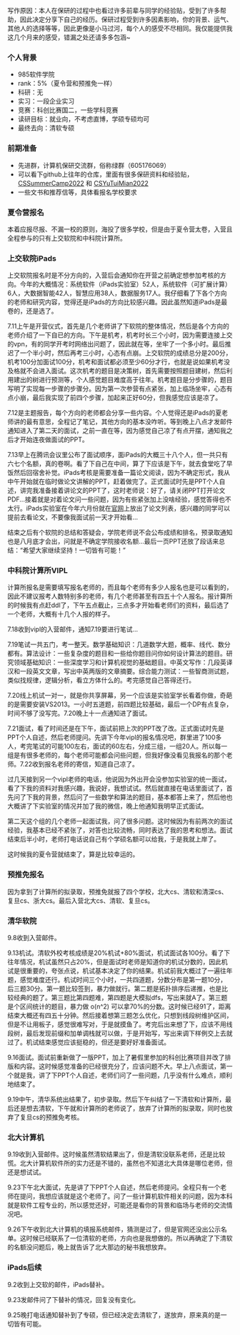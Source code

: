 写作原因：本人在保研的过程中也看过许多前辈与同学的经验贴，受到了许多帮助，因此决定分享下自己的经历。保研过程受到许多因素影响，你的背景、运气、其他人的选择等等，因此更像是小马过河，每个人的感受不尽相同。我仅能提供我这几个月来的感受，错漏之处还请多多包涵~

### **个人背景**

*   985软件学院
*   rank：5%（夏令营和预推免一样）
*   科研：无
*   实习：一段企业实习
*   竞赛：科创比赛国二，一些学科竞赛
*   读研目标：就业向，不考虑直博，学硕专硕均可
*   最终去向：清软专硕

### **前期准备**

*   先进群，计算机保研交流群，俗称绿群（605176069）
*   可以看下github上往年的仓库，里面有很多保研资料和经验贴，[CSSummerCamp2022](https://link.zhihu.com/?target=https%3A//github.com/LinghaoChan/CSSummerCamp2022) 和 [CSYuTuiMian2022](https://link.zhihu.com/?target=https%3A//github.com/CS-BAOYAN/CSYuTuiMian2022)
*   一些文书和推荐信等，具体看报名学校要求

### **夏令营报名**

本着应报尽报、不漏一校的原则，海投了很多学校，但是由于夏令营太卷，入营且全程参与的只有上交软院和中科院计算所。

### **上交软院iPads**

上交软院报名时是不分方向的，入营后会通知你在开营之前确定想参加考核的方向。今年的大概情况：系统软件（iPads实验室）52人，系统软件（可扩展计算）6人，大数据智能42人，智慧应用38人，数据服务17人。我仔细看了下各个方向的老师和研究内容，觉得还是iPads的方向比较感兴趣。因此虽然知道iPads是最卷的，还是选了。

7.11上午是开营仪式，首先是几个老师讲了下软院的整体情况，然后是各个方向的老师介绍了一下自已的方向。下午是机考，机考时长三个小时，因为需要连接上交的vpn，有的同学开考时网络出问题了，因此就在等，坐牢了一个多小时。最后推迟了一个半小时，然后再考三小时，心态有点崩。上交软院的成绩总分是200分，机考100分加面试100分，机考和面试都必须至少60分才行，也就是说如果机考没及格就不会进入面试。这次机考的题目是决策树，首先需要按照题目建树，然后利用建出的树进行预测等，个人感觉题目难度高于往年。机考题目是分步骤的，题目写明了实现每一步骤的步骤分。因为第一次参营有点紧张，加上临场坐牢，心态有点小崩，最后我实现了前四个步骤，加起来正好60分，但我感觉应该是凉了。

7.12是主题报告，每个方向的老师都会分享一些内容。个人觉得还是iPads的夏老师讲的最有意思，全程记了笔记，其他方向的基本没咋听。等到晚上八点才发邮件通知进入了第二天的面试，之前一直在等，因为感觉自己凉了有点开摆，通知我之后才开始连夜做面试的PPT。

7.13早上在腾讯会议里公布了面试顺序，面iPads的大概三十八个人，但一共只有六七个名额，真的卷啊。看了下自己在中间，算了下应该是下午，就去食堂吃了早饭然后回宿舍补觉。iPads考核是需要准备一篇论文阅读，因为不确定形式，我从中午开始就在临时做论文讲解的PPT，赶着做完了。正式面试时先是PPT个人自述，讲完我准备接着讲论文的PPT了，这时老师说：好了，请关闭PPT打开论文PDF...接着就是对着论文问一些问题，因为有些紧张加上没啥经验，感觉答得也不太行。iPads实验室在今年六月份就在[官网](https://link.zhihu.com/?target=https%3A//ipads.se.sjtu.edu.cn/zh/news/)上放出了论文列表，感兴趣的同学可以提前去看论文，不要像我面试前一天才开始看...

结束之后有个软院的总结和答疑会，学院老师说不会公布成绩和排名，预录取通知也是八月底才会出，问就是不确定学院接收名额...最后一页PPT还放了段话来总结：“希望大家继续坚持！一切皆有可能！”

### **中科院计算所VIPL**

计算所报名是需要填写报名老师的，而且每个老师有多少人报名也是可以看到的，因此不建议报考人数特别多的老师，有几个老师甚至有四五十个人报名。报计算所的时候我有点赶ddl了，下午五点截止，三点多才开始看老师们的资料，最后选了一个老师，大概有十几个人报的样子。

7.18收到vipl的入营邮件，通知7.19要进行笔试...

7.19笔试一共五门，考一整天。数学基础知识：几道数学大题，概率、线代、数分都有。算法设计：一些复杂度的题目和一些给你题目问你如何设计算法的题目。研究领域基础知识：一些深度学习和计算机视觉的基础题目。中英文写作：几段英译汉和一段英文文章，写出中英两版的文章摘要。综合能力测试：一些智商测试题，类似找规律，逻辑分析，看立方体什么的。考完感觉自己答得还行。

7.20线上机试一对一，就是你共享屏幕，另一个应该是实验室学长看着你做，奇葩的是需要安装VS2013。一小时五道题，前四题比较基础，最后一个DP有点复杂，时间不够了没写完。7.20晚上十一点通知进了面试。

7.21面试，看了时间还是在下午，面试前把上次的PPT改了改。正式面试时先是PPT个人自述，然后老师提问。先讲下今年vipl的报名情况吧，群里进了100多人，考完笔试的可能100左右，面试的60左右，分成三组，一组20人。所以每一组是有很多老师的，每个老师可能都会问些问题，但我好像没看见我报名的那个老师。7.22收到报名老师的寄信，知道自己凉了。

过几天接到另一个vipl老师的电话，他说因为外出开会没参加实验室的统一面试，看了下我的资料对我感兴趣，我说好，我想试试。然后就直接在电话里面试了，首先问了下我的背景，然后问了一些数学和算法的题目，基本都答上来了，然后他也大概讲了下实验室的情况并加了我的微信，晚上他通知我明早正式面试。

第二天这个组的几个老师一起面试我，问了很多问题。这时候因为有前两次的面试经验，我基本已经不紧张了，对答也比较流畅，同时表达了我的思考和想法。面试结束后半小时，老师打电话说自己有个学硕名额可以给我，于是我就上岸了。

这时候我的夏令营就结束了，算是比较幸运的。

### **预推免报名**

因为拿到了计算所的拟录取，预推免就报了四个学校，北大cs、清软和清深cs、复旦cs、浙大cs。最后入营北大cs、清软、复旦cs。

### **清华软院**

9.8收到入营邮件。

9.13机试。清软外校考核成绩是20%机试+80%面试，机试面试各100分。看了下往年情况，机试虽然只占20%，但是面试时老师是知道你的机试分数的，因此机试是很重要的，夸张点说，机试基本决定了你的结果。机试前我大概过了一遍往年题，感觉难度还行。机试时间三个小时，一共四道题，分数分布是第一题10分，后三题30分。第一题比较签到，暴力做就行。第二题是拓扑排序后递推，也是比较经典的题了。第三题比第四题难，第四题是大模拟dfs，写出来就A了。第三题是个区间统计的题目，暴力做 o(n^2) 可以拿70%的分数。这时候已经91了，距离结束大概还有四五十分钟。然后接着想第三题怎么优化，只想到线段树维护区间，但是不让用板子，感觉很难写对，于是就摸鱼了。考完后出来想了下，应该不用线段树，最后发现前缀和加单调栈就可以做，于是开始写，写出来调下样例交上去就过了。机试结束感觉应该挺稳的，但还是要好好准备面试。

9.16面试。面试前重新做了一版PPT，加上了暑假里参加的科创比赛项目并改了排版和内容。这时候感觉准备的已经很充分了，应该问题不大。早上八点面试，第一个就是我，讲了下PPT个人自述，老师们问了一些问题，几乎没有什么难点，顺利地结束了。

9.19中午，清华系统出结果了，初步录取。然后下午纠结了一下清软和计算所，最后还是想去清软，下午就和计算所的老师说了，放弃了计算所的拟录取，同时也放弃了复旦cs的预推免考核。

### **北大计算机**

9.19收到入营邮件。这时候虽然清软结果出了，但是清软没联系老师，还是比较慌。北大计算机软件所的实力还是不错的，虽然也不知道北大具体是哪位老师，但还是想试试。

9.23下午北大面试，先是讲了下PPT个人自述，然后老师提问。全程只有一个老师在提问，我想应该就是这个老师了。问了一些计算机软件相关的问题，因为本科就是软件工程专业的，所以感觉还好，可能还是看你的背景和临场与老师的交流情况吧。

9.26下午收到北大计算机的填报系统邮件，猜测是过了，但是官网还没出公示名单。这时候已经联系了一位清软的老师，方向也是我想做的。所以再确定了下清软的名额没问题后，晚上就告诉了北大那边的秘书我想放弃。

### **iPads后续**

9.2收到上交软的邮件，iPads替补。

9.23发邮件问了下替补的情况，回复没有变化。

9.25晚打电话通知替补到了专硕，但已经决定去清软了，遂放弃，原来真的是一切皆有可能。